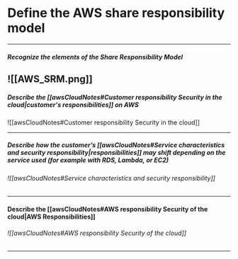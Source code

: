 # Define the AWS share responsibility model
---
##### Recognize the elements of the Share Responsibility Model
![[AWS_SRM.png]]
---
##### Describe the [[awsCloudNotes#Customer responsibility Security in the cloud|customer's responsibilities]] on AWS
![[awsCloudNotes#Customer responsibility Security in the cloud]]

---
##### Describe how the customer’s [[awsCloudNotes#Service characteristics and security responsibility|responsibilities]] may shift depending on the service used  (for example with RDS, Lambda, or EC2)
###### ![[awsCloudNotes#Service characteristics and security responsibility]]
---
#### Describe the [[awsCloudNotes#AWS responsibility Security of the cloud|AWS Responsibilities]]
###### ![[awsCloudNotes#AWS responsibility Security of the cloud]]
---
